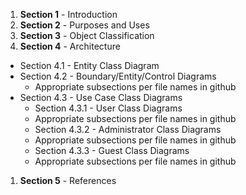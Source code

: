 1. **Section 1** - Introduction
1. **Section 2** - Purposes and Uses
1. **Section 3** - Object Classification
1. **Section 4** - Architecture
  * Section 4.1 - Entity Class Diagram
  * Section 4.2 - Boundary/Entity/Control Diagrams
    * Appropriate subsections per file names in github
  * Section 4.3 - Use Case Class Diagrams
    * Section 4.3.1 - User Class Diagrams
     * Appropriate subsections per file names in github
    * Section 4.3.2 - Administrator Class Diagrams
     * Appropriate subsections per file names in github
    * Section 4.3.3 - Guest Class Diagrams
     * Appropriate subsections per file names in github
1. **Section 5** - References